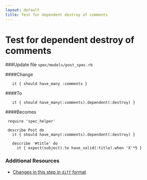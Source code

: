 ```yaml
---
layout: default
title: Test for dependent destroy of comments
---
```


<h1 id="main">Test for dependent destroy of comments</h1>

###Update file `spec/models/post_spec.rb`

####Change
```
   it { should have_many :comments }
```


####To
```
   it { should have_many(:comments).dependent(:destroy) }
```


####Becomes
```
 require 'spec_helper'
 
 describe Post do
   it { should have_many(:comments).dependent(:destroy) }
 
   describe '#title' do
     it { expect(subject).to have_valid(:title).when 'X'*5 }

```



### Additional Resources

* [Changes in this step in `diff` format](https://github.com/software-academy/rails_getting_started_bdd/commit/3db6d50615570f0715f7f214303f19ecd2452579)


